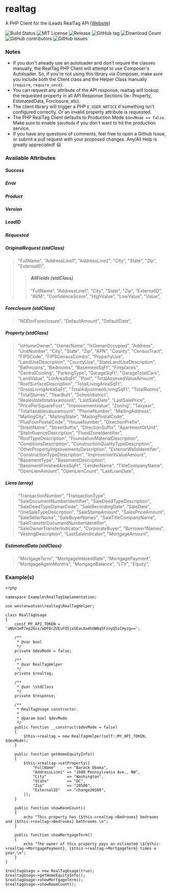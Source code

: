 # realtag
A PHP Client for the iLeads RealTag API ([Website](https://www.realtag.com/))

![Build Status](https://travis-ci.org/westonwatson/realtag.svg?branch=master)
![MIT License](https://img.shields.io/github/license/westonwatson/realtag.svg)
![Release](https://img.shields.io/github/release/westonwatson/realtag.svg)
![GitHub tag](https://img.shields.io/github/tag/westonwatson/realtag.svg)
![Download Count](https://img.shields.io/github/downloads/westonwatson/realtag/total.svg)
![GitHub contributors](https://img.shields.io/github/contributors/westonwatson/realtag.svg)
![GitHub issues](https://img.shields.io/github/issues/westonwatson/realtag.svg)

### Notes
* If you don't already use an autoloader and don't require the classes manually, the RealTag PHP Client will attempt to use Composer's Autoloader. So, if you're not using this library via Composer, make sure you include both the Client class and the Helper Class manually (`require`, `require_once`).
* You can request any attribute of the API response, realtag will lookup the requested property in all API Response Sections (ie- Property, EstimatedData, Forclosure, etc).
* The client library will trigger a PHP `E_USER_NOTICE` if something isn't configured correctly. Or an invalid property attribute is requested.
* The PHP RealTag Client defaults to Production Mode `$devMode == false`. Make sure to enable `$devMode` if you don't want to hit the production service.
* If you have any questions of comments, feel free to open a Github Issue, or submit a pull request with your proposed changes. Any/All Help is greatly appreciated! 😃 

### Available Attributes

##### Success
##### Error
##### Product
##### Version
##### LeadID
##### Requested

##### OriginalRequest (stdClass)
> "FullName",
"AddressLine1",
"AddressLine2",
"City",
"State",
"Zip",
"ExternalID",
>>##### AllFields (stdClass)
>> "FullName",
"AddressLine1",
"City",
"State",
"Zip",
"ExternalID",
"AVM",
"ConfidenceScore",
"HighValue",
"LowValue",
"Value",

##### Foreclosure (stdClass)
> "NODorForeclosure",
"DefaultAmount",
"DefaultDate",

##### Property (stdClass)
> "IsHomeOwner",
"OwnerName",
"IsOwnerOccupied",
"Address",
"UnitNumber",
"City",
"State",
"Zip",
"APN",
"County",
"CensusTract",
"FIPSCode",
"FIPSCensusCombo",
"PropertyUse",
"LandUseDescription",
"CountyUse",
"StateLandUseDescription",
"Bathrooms",
"Bedrooms",
"BasementSqFt",
"Fireplaces",
"CentralCooling",
"ParkingType",
"GarageSqFt",
"GarageTotalCars",
"LandValue",
"LotAreaSqFt",
"Pool",
"TotalAssesedValueAmount",
"RoofSurfaceDescription",
"TotalLivingAreaSqFt",
"GrossLivingAreaSqFt",
"TotalAdjustmentLivingSqFt",
"TotalRooms",
"TotalStories",
"YearBuilt",
"Schooldistrict",
"Realestatetotaltaxamount",
"LastSaleDate",
"LastSalePrice",
"PricePerSquareFoot",
"Improvementvalue",
"Zoning",
"Taxyear",
"Totaltaxablevalueamount",
"PhoneNumber",
"MailingAddress",
"MailingCity",
"MailingState",
"MailingPostalCode",
"PlusFourPostalCode",
"HouseNumber",
"DirectionPrefix",
"StreetName",
"StreetSuffix",
"DirectionSuffix",
"ApartmentOrUnit",
"SiteInfluenceDescription",
"FloodZoneIdentifier",
"RoofTypeDescription",
"FoundationMaterialDescription",
"ConditionsDescription",
"ConstructionQualityTypeDescription",
"OtherPropertyImprovementsDescription",
"ExteriorWallsIdentifier",
"ConstructionTypeDescription",
"ImprovementValueAmount",
"BasementType",
"BasementDescription",
"BasementFinishedAreaSqFt",
"LenderName",
"TitleCompanyName",
"OpenLienAmount",
"OpenLienCount",
"LastLoanDate",

##### Liens (array)

> "TransactionNumber",
"TransactionType",
"SaleDocumentNumberIdentifier",
"SaleDeedTypeDescription",
"SaleDeedTypeDamarCode",
"SaleRecordingDate",
"SaleDate",
"OneSaleTypeDescription",
"SaleStampAmount",
"SalesPriceAmount",
"SaleSellerName",
"SaleBuyerNames",
"SaleTitleCompanyName",
"SaleTransferDocumentNumberIdentifier",
"SaleOwnerTransferIndicator",
"CorporateBuyer",
"Borrower1Names",
"VestingDescription",
"LastSaleIndicator",
"MortgageAmount",

##### EstimatedData (stdClass)
> "MortgageTerm",
"MortgageInterestRate",
"MortgagePayment",
"MortgageAgeInMonths",
"MortgageBalance",
"LTV",
"Equity",


### Example(s)

```
<?php

namespace Example\RealTagImplementation;

use westonwatson\realtag\RealTagHelper;

class RealTagUsage
{
    const MY_API_TOKEN = 'aNUn3eP7ep26ix/wDFDcZUEuFO5jxGEaL8a4hUW8q5FzoyQ5iCHyzg==';

    /**
     * @var bool
     */
    private $devMode = false;

    /**
     * @var RealTagHelper
     */
    private $realtag;

    /**
     * @var \stdClass
     */
    private $response;

    /**
     * RealTagUsage constructor.
     *
     * @param bool $devMode
     */
    public function __construct($devMode = false)
    {
        $this->realtag = new RealTagHelper(self::MY_API_TOKEN, $devMode);
    }

    public function getHomeEquityInfo()
    {
        $this->realtag->setProperty([
            "FullName"     => "Barack Obama",
            "AddressLine1" => "1600 Pennsylvania Ave., NW",
            "City"         => "Washington",
            "State"        => "DC",
            "Zip"          => "20500",
            "ExternalID"   => "change20500",
        ]);
    }

    public function showRoomCount()
    {
        echo "This property has {$this->realtag->Bedrooms} bedrooms and {$this->realtag->Bedrooms} bathrooms.\n";
    }

    public function showMortgageTerm()
    {
        echo "The owner of this property pays an estimated \${$this->realtag->MortgagePayment}, {$this->realtag->MortgageTerm} times a year.\n";
    }
}

$realtagUsage = new RealTagUsage(true);
$realtagUsage->getHomeEquityInfo();
$realtagUsage->showMortgageTerm();
$realtagUsage->showRoomCount();
```


